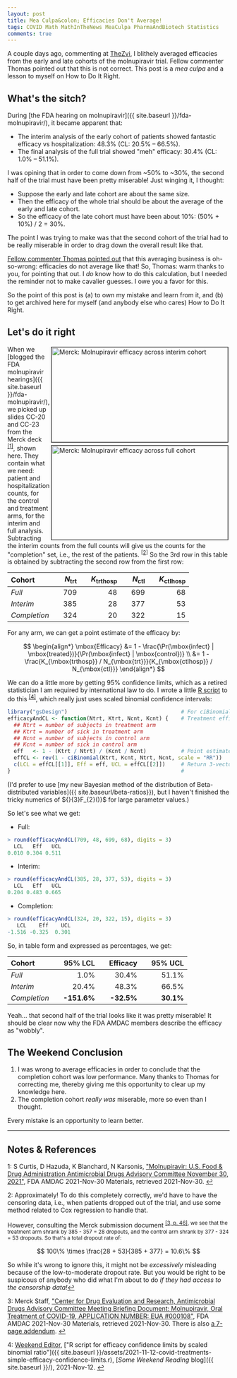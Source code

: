 ```yaml
---
layout: post
title: Mea Culpa&colon; Efficacies Don't Average!
tags: COVID Math MathInTheNews MeaCulpa PharmaAndBiotech Statistics
comments: true
---
```


A couple days ago, commenting at
[TheZvi](https://thezvi.wordpress.com/2021/12/01/fda-votes-on-molunpiravir/#comment-15907),
I blithely averaged efficacies from the early and late cohorts of the molnupiravir trial.  Fellow
commenter Thomas pointed out that this is not correct.  This post is a _mea culpa_ and a
lesson to myself on How to Do It Right.  

## What's the sitch?  

During [the FDA hearing on molnupiravir]({{ site.baseurl }}/fda-molnupiravir/),
it became apparent that:
- The interim analysis of the early cohort of patients showed fantastic efficacy vs 
  hospitalization: 48.3% (CL: 20.5% &ndash; 66.5%).  
- The final analysis of the full trial showed "meh" efficacy: 30.4% (CL: 1.0% &ndash;
  51.1%).  
  
I was opining that in order to come down from ~50% to ~30%, the second half of the trial
must have been pretty miserable!  Just winging it, I thought:  
- Suppose the early and late cohort are about the same size.  
- Then the efficacy of the whole trial should be about the average of the early and late
  cohort.  
- So the efficacy of the late cohort must have been about 10%: (50% + 10%) / 2 = 30%.  

The point I was trying to make was that the second cohort of the trial had to be really
miserable in order to drag down the overall result like that.

[Fellow commenter Thomas pointed out](https://thezvi.wordpress.com/2021/12/01/fda-votes-on-molunpiravir/#comment-15921)
that this averaging business is oh-so-wrong: efficacies do not average like that!  So,
Thomas: warm thanks to you, for pointing that out. I _do_ know how to do this calculation,
but I needed the reminder not to make cavalier guesses.  I owe you a favor for this.  

So the point of this post is (a) to own my mistake and learn from it, and (b) to get
archived here for myself (and anybody else who cares) How to Do It Right.

## Let's do it right  

<a href="{{ site.baseurl }}/images/2021-11-30-fda-molnupiravir-merck-interim-cohort-efficacy.jpg"><img src="{{ site.baseurl }}/images/2021-11-30-fda-molnupiravir-merck-interim-cohort-efficacy-thumb.jpg" width="400" height="215" alt="Merck: Molnupiravir efficacy across interim cohort" title="Merck: Molnupiravir efficacy across interim cohort" style="float: right; margin: 3px 3px 3px 3px; border: 1px solid #000000;"></a>
<a href="{{ site.baseurl }}/images/2021-11-30-fda-molnupiravir-merck-full-cohort-efficacy.jpg"><img src="{{ site.baseurl }}/images/2021-11-30-fda-molnupiravir-merck-full-cohort-efficacy-thumb.jpg" width="400" height="213" alt="Merck: Molnupiravir efficacy across full cohort" title="Merck: Molnupiravir efficacy across full cohort" style="float: right; margin: 3px 3px 3px 3px; border: 1px solid #000000;"></a>
When we
[blogged the FDA molnupiravir hearings]({{ site.baseurl }}/fda-molnupiravir/),
we picked up slides CC-20 and CC-23 from the Merck deck <sup id="fn1a">[[1]](#fn1)</sup>,
shown here.  They contain what we need: patient and hospitalization counts, for the
control and treatment arms, for the interim and full analysis.  Subtracting the interim
counts from the full counts will give us the counts for the "completion" set, i.e., the
rest of the patients. <sup id="fn2a">[[2]](#fn2)</sup>  So the 3rd row in this table is
obtained by subtracting the second row from the first row:  


|    __Cohort__  | | $N_{\mbox{trt}}$ | | $K_{\mbox{trthosp}}$ | | $N_{\mbox{ctl}}$ | | $K_{\mbox{ctlhosp}}$ |
|:-----------------|-|-------------------:|-|----------------------:|-|-------------------:|-|----------------------:|
| _Full_           | | 709  | |    48    | | 699  | | 68 |
| _Interim_        | | 385  | |    28    | | 377  | | 53 |
| _Completion_     | | 324  | |    20    | | 322  | | 15 |

For any arm, we can get a point estimate of the efficacy by:  

$$
\begin{align*}
  \mbox{Efficacy} &= 1 - \frac{\Pr(\mbox{infect} | \mbox{treated})}{\Pr(\mbox{infect} | \mbox{control})} \\
                  &= 1 - \frac{K_{\mbox{trthosp}} / N_{\mbox{trt}}}{K_{\mbox{ctlhosp}} / N_{\mbox{ctl}}}
\end{align*}
$$

We can do a little more by getting 95% confidence limits, which as a retired statistician
I am required by international law to do.  I wrote a little [R script](https://www.r-project.org)
to do this <sup id="fn4a">[[4]](#fn4)</sup>, which really just uses scaled binomial
confidence intervals:  

```R
library("gsDesign")                                    # For ciBinomial()
efficacyAndCL <- function(Ntrt, Ktrt, Ncnt, Kcnt) {    # Treatment efficacy & 95% conf limit
  ## Ntrt = number of subjects in treatment arm
  ## Ktrt = number of sick in treatment arm
  ## Ncnt = number of subjects in control arm
  ## Kcnt = number of sick in control arm
  eff   <- 1 - (Ktrt / Ntrt) / (Kcnt / Ncnt)           # Point estimate, then confidence limits
  effCL <- rev(1 - ciBinomial(Ktrt, Kcnt, Ntrt, Ncnt, scale = "RR"))
  c(LCL = effCL[[1]], Eff = eff, UCL = effCL[[2]])     # Return 3-vector of LCL, estimate, and UCL
}                                                      #
```

(I'd prefer to use 
[my new Bayesian method of the distribution of Beta-distributed variables]({{ site.baseurl/beta-ratios}}),
but I haven't finished the tricky numerics of ${}\{3}F\_{2}()}$ for large parameter values.)  

So let's see what we get:  

- Full:  
```R
> round(efficacyAndCL(709, 48, 699, 68), digits = 3)
  LCL   Eff   UCL 
0.010 0.304 0.511 
```
- Interim:  
```R
> round(efficacyAndCL(385, 28, 377, 53), digits = 3)
  LCL   Eff   UCL 
0.204 0.483 0.665 
```
- Completion:  
```R
> round(efficacyAndCL(324, 20, 322, 15), digits = 3)
   LCL    Eff    UCL 
-1.516 -0.325  0.301 
```

So, in table form and expressed as percentages, we get:  

|    __Cohort__  | | 95% LCL   | | Efficacy | | 95% UCL | 
|:-----------------|-|----------:|-|---------:|-|--------:|
| _Full_         | |    1.0%  | |  30.4%  | | 51.1%  |
| _Interim_      | |   20.4%  | |  48.3%  | | 66.5%  |
| _Completion_    | | __-151.6%__  | | __-32.5%__ | | __30.1%__  |

Yeah&hellip; that second half of the trial looks like it was pretty miserable!  It should
be clear now why the FDA AMDAC members describe the efficacy as "wobbly".  


## The Weekend Conclusion  

1. I was wrong to average efficacies in order to conclude that the completion cohort was
   low performance.  Many thanks to Thomas for correcting me, thereby giving me this
   opportunity to clear up my knowledge here.  
2. The completion cohort _really was_ miserable, more so even than I thought.  

Every mistake is an opportunity to learn better.  

---

## Notes &amp; References  

<!--
<sup id="fn1a">[[1]](#fn1)</sup>

<a id="fn1">1</a>: ***, ["***"](***), *** [↩](#fn1a)  

<a href="{{ site.baseurl }}/images/***"><img src="{{ site.baseurl }}/images/***" width="400" height="***" alt="***" title="***" style="float: right; margin: 3px 3px 3px 3px; border: 1px solid #000000;"></a>

<iframe width="400" height="224" src="***" allow="accelerometer; encrypted-media; gyroscope; picture-in-picture" allowfullscreen style="float: right; margin: 3px 3px 3px 3px; border: 1px solid #000000;"></iframe>
-->

<a id="fn1">1</a>: S Curtis, D Hazuda, K Blanchard, N Karsonis, ["Molnupiravir: U.S. Food & Drug Administration Antimicrobial Drugs Advisory Committee November 30, 2021"](https://www.fda.gov/media/154472/download), FDA AMDAC 2021-Nov-30 Materials, retrieved 2021-Nov-30. [↩](#fn1a)  

<a id="fn2">2</a>: Approximately!  To do this completely correctly, we'd have to have the
censoring data, i.e., when patients dropped out of the trial, and use some method related
to Cox regression to handle that.  

However, consulting the Merck submission document <sup id="fn3a">[[3, p. 46]](#fn3), we
see that the treatment arm shrank by 385 - 357 = 28 dropouts, and the control arm shrank
by 377 - 324 = 53 dropouts.  So that's a total dropout rate of:

$$
100\% \times \frac{28 + 53}{385 + 377} = 10.6\%
$$

So while it's wrong to ignore this, it might not be _excessively_ misleading because of
the low-to-moderate dropout rate.  But you would be right to be suspicous of anybody who
did what I'm about to do _if they had access to the censorship data!_</sup>[↩](#fn2a)  

<a id="fn3">3</a>: Merck Staff, ["Center for Drug Evaluation and Research, Antimicrobial Drugs Advisory Committee Meeting Briefing Document: Molnupiravir, Oral Treatment of COVID-19, APPLICATION NUMBER: EUA #000108"](https://www.fda.gov/media/154421/download), FDA AMDAC 2021-Nov-30 Materials, retrieved 2021-Nov-30. There is also [a 7-page addendum](https://www.fda.gov/media/154422/download). [↩](#fn3a)  

<a id="fn4">4</a>: [Weekend Editor](mailto:SomeWeekendReadingEditor@gmail.com), ["R script for efficacy confidence limits by scaled binomial ratio"]({{ site.baseurl }}/assets/2021-11-12-covid-treatments-simple-efficacy-confidence-limits.r), [_Some Weekend Reading_ blog]({{ site.baseurl }}/), 2021-Nov-12. [↩](#fn4a)  
